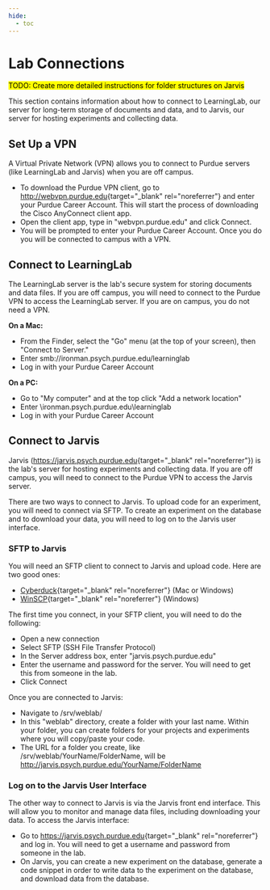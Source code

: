 ```yaml
---
hide:
  - toc
---
```


# Lab Connections

<mark>TODO: Create more detailed instructions for folder structures on Jarvis</mark>

This section contains information about how to connect to LearningLab, our server for long-term storage of documents and data, and to Jarvis, our server for hosting experiments and collecting data.

## Set Up a VPN

A Virtual Private Network (VPN) allows you to connect to Purdue servers (like LearningLab and Jarvis) when you are off campus.

* To download the Purdue VPN client, go to <http://webvpn.purdue.edu>{target="_blank" rel="noreferrer"} and enter your Purdue Career Account. This will start the process of downloading the Cisco AnyConnect client app.
* Open the client app, type in "webvpn.purdue.edu" and click Connect.
* You will be prompted to enter your Purdue Career Account. Once you do you will be connected to campus with a VPN.  

## Connect to LearningLab

The LearningLab server is the lab's secure system for storing documents and data files. If you are off campus, you will need to connect to the Purdue VPN to access the LearningLab server. If you are on campus, you do not need a VPN.

**On a Mac:**

* From the Finder, select the "Go" menu (at the top of your screen), then "Connect to Server."
* Enter smb://ironman.psych.purdue.edu/learninglab
* Log in with your Purdue Career Account

**On a PC:**

* Go to "My computer" and at the top click "Add a network location"
* Enter \ironman.psych.purdue.edu\learninglab
* Log in with your Purdue Career Account

## Connect to Jarvis

Jarvis (<https://jarvis.psych.purdue.edu>{target="_blank" rel="noreferrer"}) is the lab's server for hosting experiments and collecting data. If you are off campus, you will need to connect to the Purdue VPN to access the Jarvis server.

There are two ways to connect to Jarvis. To upload code for an experiment, you will need to connect via SFTP. To create an experiment on the database and to download your data, you will need to log on to the Jarvis user interface.

### SFTP to Jarvis

You will need an SFTP client to connect to Jarvis and upload code. Here are two good ones:

* [Cyberduck](https://cyberduck.io/){target="_blank" rel="noreferrer"} (Mac or Windows)
* [WinSCP](https://winscp.net/eng/download.php){target="_blank" rel="noreferrer"} (Windows)

The first time you connect, in your SFTP client, you will need to do the following:

* Open a new connection
* Select SFTP (SSH File Transfer Protocol)
* In the Server address box, enter "jarvis.psych.purdue.edu"
* Enter the username and password for the server. You will need to get this from someone in the lab.
* Click Connect

Once you are connected to Jarvis:

* Navigate to /srv/weblab/
* In this "weblab" directory, create a folder with your last name. Within your folder, you can create folders for your projects and experiments where you will copy/paste your code.
* The URL for a folder you create, like /srv/weblab/YourName/FolderName, will be http://jarvis.psych.purdue.edu/YourName/FolderName

### Log on to the Jarvis User Interface

The other way to connect to Jarvis is via the Jarvis front end interface. This will allow you to monitor and manage data files, including downloading your data. To access the Jarvis interface:

* Go to <https://jarvis.psych.purdue.edu>{target="_blank" rel="noreferrer"} and log in. You will need to get a username and password from someone in the lab. 
* On Jarvis, you can create a new experiment on the database, generate a code snippet in order to write data to the experiment on the database, and download data from the database.
